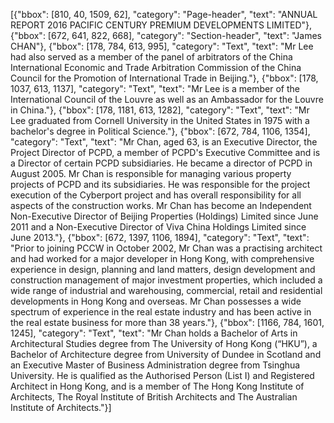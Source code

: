 [{"bbox": [810, 40, 1509, 62], "category": "Page-header", "text": "ANNUAL REPORT 2016 PACIFIC CENTURY PREMIUM DEVELOPMENTS LIMITED"}, {"bbox": [672, 641, 822, 668], "category": "Section-header", "text": "James CHAN"}, {"bbox": [178, 784, 613, 995], "category": "Text", "text": "Mr Lee had also served as a member of the panel of arbitrators of the China International Economic and Trade Arbitration Commission of the China Council for the Promotion of International Trade in Beijing."}, {"bbox": [178, 1037, 613, 1137], "category": "Text", "text": "Mr Lee is a member of the International Council of the Louvre as well as an Ambassador for the Louvre in China."}, {"bbox": [178, 1181, 613, 1282], "category": "Text", "text": "Mr Lee graduated from Cornell University in the United States in 1975 with a bachelor's degree in Political Science."}, {"bbox": [672, 784, 1106, 1354], "category": "Text", "text": "Mr Chan, aged 63, is an Executive Director, the Project Director of PCPD, a member of PCPD's Executive Committee and is a Director of certain PCPD subsidiaries. He became a director of PCPD in August 2005. Mr Chan is responsible for managing various property projects of PCPD and its subsidiaries. He was responsible for the project execution of the Cyberport project and has overall responsibility for all aspects of the construction works. Mr Chan has become an Independent Non-Executive Director of Beijing Properties (Holdings) Limited since June 2011 and a Non-Executive Director of Viva China Holdings Limited since June 2013."}, {"bbox": [672, 1397, 1106, 1894], "category": "Text", "text": "Prior to joining PCCW in October 2002, Mr Chan was a practising architect and had worked for a major developer in Hong Kong, with comprehensive experience in design, planning and land matters, design development and construction management of major investment properties, which included a wide range of industrial and warehousing, commercial, retail and residential developments in Hong Kong and overseas. Mr Chan possesses a wide spectrum of experience in the real estate industry and has been active in the real estate business for more than 38 years."}, {"bbox": [1166, 784, 1601, 1245], "category": "Text", "text": "Mr Chan holds a Bachelor of Arts in Architectural Studies degree from The University of Hong Kong (“HKU”), a Bachelor of Architecture degree from University of Dundee in Scotland and an Executive Master of Business Administration degree from Tsinghua University. He is qualified as the Authorised Person (List I) and Registered Architect in Hong Kong, and is a member of The Hong Kong Institute of Architects, The Royal Institute of British Architects and The Australian Institute of Architects."}]